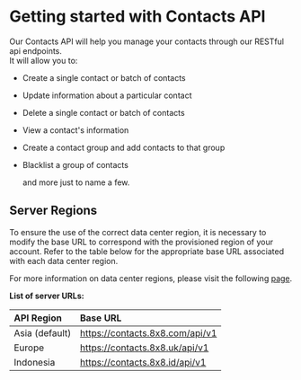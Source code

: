 # Getting started with Contacts API

Our Contacts API will help you manage your contacts through our RESTful api endpoints.  
It will allow you to:

- Create a single contact or batch of contacts
- Update information about a particular contact
- Delete a single contact or batch of contacts
- View a contact's information
- Create a contact group and add contacts to that group
- Blacklist a group of contacts

  and more just to name a few.

## Server Regions

To ensure the use of the correct data center region, it is necessary to modify the base URL to correspond with the provisioned region of your account. Refer to the table below for the appropriate base URL associated with each data center region.

For more information on data center regions, please visit the following [page](/connect/docs/data-center-region#api-endpoints-and-platform-region).

**List of server URLs:**

| API Region     | Base URL                          |
| :------------- | :-------------------------------- |
| Asia (default) | <https://contacts.8x8.com/api/v1> |
| Europe         | <https://contacts.8x8.uk/api/v1>  |
| Indonesia      | <https://contacts.8x8.id/api/v1>  |
